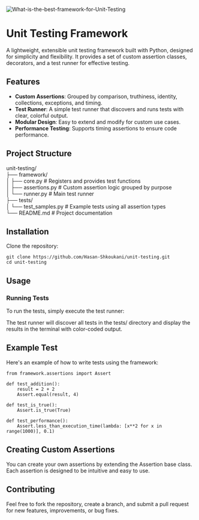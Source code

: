 ![What-is-the-best-framework-for-Unit-Testing](https://github.com/user-attachments/assets/b346ba98-f47e-4aa2-921d-f0ae75f3f233)

# Unit Testing Framework

A lightweight, extensible unit testing framework built with Python, designed for simplicity and flexibility. It provides a set of custom assertion classes, decorators, and a test runner for effective testing.

## Features

- **Custom Assertions**: Grouped by comparison, truthiness, identity, collections, exceptions, and timing.
- **Test Runner**: A simple test runner that discovers and runs tests with clear, colorful output.
- **Modular Design**: Easy to extend and modify for custom use cases.
- **Performance Testing**: Supports timing assertions to ensure code performance.

## Project Structure

unit-testing/  
├── framework/  
│   ├── core.py         # Registers and provides test functions  
│   ├── assertions.py   # Custom assertion logic grouped by purpose  
│   └── runner.py       # Main test runner  
├── tests/  
│   └── test_samples.py # Example tests using all assertion types  
└── README.md           # Project documentation  

## Installation

Clone the repository:

```
git clone https://github.com/Hasan-Shkoukani/unit-testing.git  
cd unit-testing
```

## Usage
### Running Tests
To run the tests, simply execute the test runner:


The test runner will discover all tests in the tests/ directory and display the results in the terminal with color-coded output.

## Example Test
Here's an example of how to write tests using the framework:

```
from framework.assertions import Assert

def test_addition():
    result = 2 + 2
    Assert.equal(result, 4)

def test_is_true():
    Assert.is_true(True)

def test_performance():
    Assert.less_than_execution_time(lambda: [x**2 for x in range(1000)], 0.1)
```

## Creating Custom Assertions
You can create your own assertions by extending the Assertion base class. Each assertion is designed to be intuitive and easy to use.

## Contributing
Feel free to fork the repository, create a branch, and submit a pull request for new features, improvements, or bug fixes.
